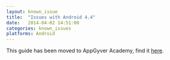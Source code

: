 ```yaml
---
layout: known_issue
title:  "Issues with Android 4.4"
date:   2014-04-02 14:51:00
categories: known_issues
platforms: Android
---
```


This guide has been moved to AppGyver Academy, find it [here](https://academy.appgyver.com/categories/2-tooling/contents/87-legacy-android-44-known-issues).